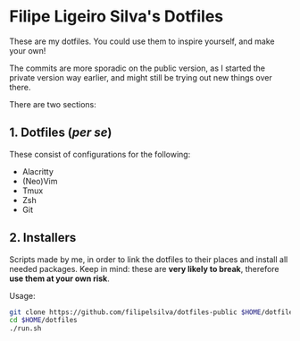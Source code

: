 # Filipe Ligeiro Silva's Dotfiles

These are my dotfiles. You could use them to inspire yourself, and make your own!

The commits are more sporadic on the public version, as I started the private
version way earlier, and might still be trying out new things over there.

There are two sections:

## 1. Dotfiles (*per se*)

These consist of configurations for the following:

* Alacritty
* (Neo)Vim
* Tmux
* Zsh
* Git

## 2. Installers

Scripts made by me, in order to link the dotfiles to their places and install
all needed packages.
Keep in mind: these are **very likely to break**, therefore **use them at your
own risk**.

Usage:

```bash
git clone https://github.com/filipelsilva/dotfiles-public $HOME/dotfiles
cd $HOME/dotfiles
./run.sh
```
